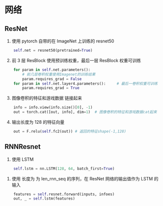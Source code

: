 # 网络

## ResNet

1.  使用 pytorch 自带的在 ImageNet 上训练的 resnet50

```py
    self.net = resnet50(pretrained=True)
```

2.  前 3 层 ResBlock 使用预训练权重，最后一层 ResBlock 权重可训练

```py
    for param in self.net.parameters():  
        # 前几层卷积权重使用Imagenet的训练结果
        param.requires_grad = False
    for param in self.net.layer4.parameters():     # 最后一卷积权重可训练
        param.requires_grad = True
```

3.  图像卷积的特征和游戏数据 链接起来

```py
    info = info.view(info.size()[0], -1)
    out = torch.cat([out, info], dim=1)  # 图像卷积的特征和游戏数据cat起来
```

4.  输出长度为 128 的特征向量

```py
    out = F.relu(self.fc2(out)) # 返回的特征shape(-1,128)
```

## RNNResnet

1.  使用 LSTM

```py
    self.lstm = nn.LSTM(128, 64, batch_first=True)
```

1.  使用 长度为 为 len_rnn_seq 的序列，在 ResNet 网络的输出值作为 LSTM 的输入

```py
    features = self.resnet.forward(inputs, infoes)
    out, _ = self.lstm(features)
```
